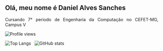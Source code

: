 ## Olá, meu nome é Daniel Alves Sanches
<div align="justify">
  <p>Cursando 7° periodo de Engenharia da Computação no CEFET-MG, Campus V<p>
</div

![Profile views](https://gpvc.arturio.dev/danieldiv)

![Top Langs](https://github-readme-stats.vercel.app/api/top-langs/?username=danieldiv&theme=dark) &nbsp; 
![GitHub stats](https://github-readme-stats.vercel.app/api?username=danieldiv&show_icons=true&theme=dark&include_all_commits=true&count_private=true)
